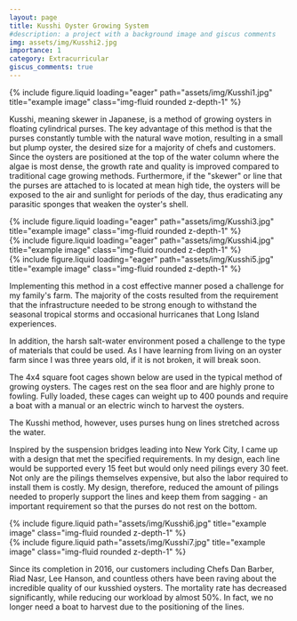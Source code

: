 ```yaml
---
layout: page
title: Kusshi Oyster Growing System
#description: a project with a background image and giscus comments
img: assets/img/Kusshi2.jpg
importance: 1
category: Extracurricular
giscus_comments: true
---
```


<div class="row">
    <div class="col-sm mt-3 mt-md-0">
        {% include figure.liquid loading="eager" path="assets/img/Kusshi1.jpg" title="example image" class="img-fluid rounded z-depth-1" %}
    </div>
</div>

Kusshi, meaning skewer in Japanese, is a method of growing oysters in floating cylindrical purses. The key advantage of this method is that the purses constantly tumble with the natural wave motion, resulting in a small but plump oyster, the desired size for a majority of chefs and customers. Since the oysters are positioned at the top of the water column where the algae is most dense, the growth rate and quality is improved compared to traditional cage growing methods. Furthermore, if the "skewer" or line that the purses are attached to is located at mean high tide, the oysters will be exposed to the air and sunlight for periods of the day, thus eradicating any parasitic sponges that weaken the oyster's shell.


<!--
To give your project a background in the portfolio page, just add the img tag to the front matter like so:

    ---
    layout: page
    title: project
    description: a project with a background image
    img: /assets/img/12.jpg
    ---
-->

<div class="row">
    <div class="col-sm mt-3 mt-md-0">
        {% include figure.liquid loading="eager" path="assets/img/Kusshi3.jpg" title="example image" class="img-fluid rounded z-depth-1" %}
    </div>
    <div class="col-sm mt-3 mt-md-0">
        {% include figure.liquid loading="eager" path="assets/img/Kusshi4.jpg" title="example image" class="img-fluid rounded z-depth-1" %}
    </div>
    <div class="col-sm mt-3 mt-md-0">
        {% include figure.liquid loading="eager" path="assets/img/Kusshi5.jpg" title="example image" class="img-fluid rounded z-depth-1" %}
    </div>
</div>

<!--
<div class="caption">
    caption
</div>
-->

Implementing this method in a cost effective manner posed a challenge for my family's farm. The majority of the costs resulted from the requirement that the infrastructure needed to be strong enough to withstand the seasonal tropical storms and occasional hurricanes that Long Island experiences.

In addition, the harsh salt-water environment posed a challenge to the type of materials that could be used. As I have learning from living on an oyster farm since I was three years old, if it is not broken, it will break soon.

The 4x4 square foot cages shown below are used in the typical method of growing oysters. The cages rest on the sea floor and are highly prone to fowling. Fully loaded, these cages can weight up to 400 pounds and require a boat with a manual or an electric winch to harvest the oysters.

The Kusshi method, however, uses purses hung on lines stretched across the water.

Inspired by the suspension bridges leading into New York City, I came up with a design that met the specified requirements. In my design, each line would be supported every 15 feet but would only need pilings every 30 feet. Not only are the pilings themselves expensive, but also the labor required to install them is costly. My design, therefore, reduced the amount of pilings needed to properly support the lines and keep them from sagging - an important requirement so that the purses do not rest on the bottom.

<div class="row justify-content-sm-center">
    <div class="col-sm-8 mt-3 mt-md-0">
        {% include figure.liquid path="assets/img/Kusshi6.jpg" title="example image" class="img-fluid rounded z-depth-1" %}
    </div>
    <div class="col-sm-4 mt-3 mt-md-0">
        {% include figure.liquid path="assets/img/Kusshi7.jpg" title="example image" class="img-fluid rounded z-depth-1" %}
    </div>
</div>

Since its completion in 2016, our customers including Chefs Dan Barber, Riad Nasr, Lee Hanson, and countless others have been raving about the incredible quality of our kusshied oysters. The mortality rate has decreased significantly, while reducing our workload by almost 50%. In fact, we no longer need a boat to harvest due to the positioning of the lines.

<!--
The code is simple.
Just wrap your images with `<div class="col-sm">` and place them inside `<div class="row">` (read more about the <a href="https://getbootstrap.com/docs/4.4/layout/grid/">Bootstrap Grid</a> system).
To make images responsive, add `img-fluid` class to each; for rounded corners and shadows use `rounded` and `z-depth-1` classes.
Here's the code for the last row of images above:

{% raw %}

```html
<div class="row justify-content-sm-center">
  <div class="col-sm-8 mt-3 mt-md-0">
    {% include figure.liquid path="assets/img/6.jpg" title="example image" class="img-fluid rounded z-depth-1" %}
  </div>
  <div class="col-sm-4 mt-3 mt-md-0">
    {% include figure.liquid path="assets/img/11.jpg" title="example image" class="img-fluid rounded z-depth-1" %}
  </div>
</div>
```

{% endraw %}
-->
